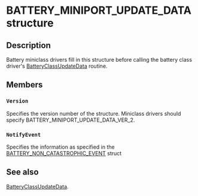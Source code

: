 # BATTERY_MINIPORT_UPDATE_DATA structure

## Description

Battery miniclass drivers fill in this structure before calling the battery class driver's [BatteryClassUpdateData](https://learn.microsoft.com/windows/desktop/api/batclass/nf-batclass-batteryclassUpdatedata) routine.

## Members

### `Version`

Specifies the version number of the structure. Miniclass drivers should specify BATTERY_MINIPORT_UPDATE_DATA_VER_2.

### `NotifyEvent`

Specifies the information as specified in the [BATTERY_NON_CATASTROPHIC_EVENT](https://learn.microsoft.com/windows/desktop/api/batclass/ns-batclass-battery_non_catastrophic_event) struct

## See also

[BatteryClassUpdateData](https://learn.microsoft.com/windows/desktop/api/batclass/nf-batclass-batteryclassUpdatedata).